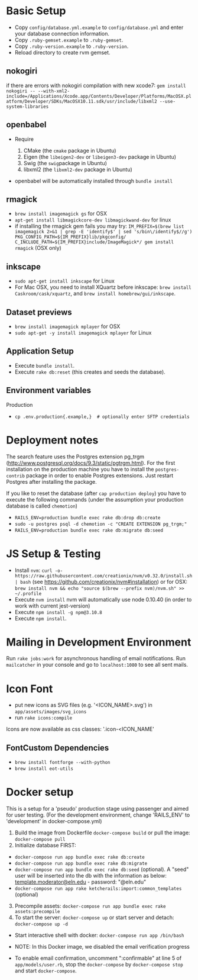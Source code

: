 # Basic Setup
* Copy `config/database.yml.example` to `config/database.yml` and enter your database connection information.
* Copy `.ruby-gemset.example` to `.ruby-gemset`.
* Copy `.ruby-version.example` to `.ruby-version`.
* Reload directory to create rvm gemset.

## nokogiri
if there are errors with nokogiri compilation with new xcode7:
`gem install nokogiri -- --with-xml2-include=/Applications/Xcode.app/Contents/Developer/Platforms/MacOSX.platform/Developer/SDKs/MacOSX10.11.sdk/usr/include/libxml2 --use-system-libraries`

## openbabel
* Require
  1. CMake (the `cmake` package in Ubuntu)
  2. Eigen (the `libeigen2-dev` or `libeigen3-dev` package in Ubuntu)
  3. Swig (the `swig`package in Ubuntu)
  4. libxml2 (the `libxml2-dev` package in Ubuntu)

* openbabel will be automatically installed through `bundle install`

## rmagick
* `brew install imagemagick gs` for OSX
* `apt-get install libmagickcore-dev libmagickwand-dev` for linux
* if installing the rmagick gem fails you may try: `IM_PREFIX=$(brew list imagemagick 2>&1 | grep -E 'identify$' | sed 's/bin\/identify$//g') PKG_CONFIG_PATH=${IM_PREFIX}lib/pkgconfig/ C_INCLUDE_PATH=${IM_PREFIX}include/ImageMagick*/ gem install rmagick` (OSX only)

## inkscape
* `sudo apt-get install inkscape` for Linux
* For Mac OSX, you need to install XQuartz before inkscape: `brew install Caskroom/cask/xquartz`, and `brew install homebrew/gui/inkscape`.

## Dataset previews
* `brew install imagemagick mplayer` for OSX
* `sudo apt-get -y install imagemagick mplayer` for Linux

## Application Setup
* Execute `bundle install`.
* Execute `rake db:reset` (this creates and seeds the database).

## Environment variables

Production

* `cp .env.production{.example,}  # optionally enter SFTP credentials`

# Deployment notes

The search feature uses the Postgres extension pg_trgm (http://www.postgresql.org/docs/9.3/static/pgtrgm.html). For the first installation on the production machine you have to install the `postgres-contrib` package in order to enable Postgres extensions.
Just restart Postgres after installing the package.

If you like to reset the database (after `cap production deploy`) you have to execute the following commands (under the assumption your production database is called `chemotion`)

* `RAILS_ENV=production bundle exec rake db:drop db:create`
* `sudo -u postgres psql -d chemotion -c "CREATE EXTENSION pg_trgm;"`
* `RAILS_ENV=production bundle exec rake db:migrate db:seed`

# JS Setup & Testing

* Install `nvm`: `curl -o- https://raw.githubusercontent.com/creationix/nvm/v0.32.0/install.sh | bash` (see https://github.com/creationix/nvm#installation)
  or for OSX: `brew install nvm && echo "source $(brew --prefix nvm)/nvm.sh" >> ~/.profile`
* Execute `nvm install` nvm will automatically use node 0.10.40 (in order to work with current jest-version)
* Execute `npm install -g npm@3.10.8`
* Execute `npm install`.

# Mailing in Development Environment

Run `rake jobs:work` for asynchronous handling of email notifications. Run `mailcatcher` in your console and go to `localhost:1080` to see all sent mails.

# Icon Font

* put new icons as SVG files (e.g. '<ICON_NAME>.svg') in `app/assets/images/svg_icons`
* run `rake icons:compile`

Icons are now available as css classes: '.icon-<ICON_NAME'

## FontCustom Dependencies

* `brew install fontforge --with-python`
* `brew install eot-utils`

# Docker setup
This is a setup for a 'pseudo' production stage using passenger and aimed for user testing.
(For the development environment, change 'RAILS_ENV' to 'development' in docker-compose.yml)

1. Build the image from Dockerfile `docker-compose build` or pull the image: `docker-compose pull`
2. Initialize database FIRST:
  * `docker-compose run app bundle exec rake db:create`
  * `docker-compose run app bundle exec rake db:migrate`
  * `docker-compose run app bundle exec rake db:seed` (optional). A "seed"
    user will be inserted into the db with the information as below: template.moderator@eln.edu - password: "@eln.edu"
  * `docker-compose run app rake ketcherails:import:common_templates` (optional)
3. Precompile assets: `docker-compose run app bundle exec rake assets:precompile`
4. To start the server: `docker-compose up` or start server and detach: `docker-compose up -d`

* Start interactive shell with docker: `docker-compose run app /bin/bash`
* NOTE: In this Docker image, we disabled the email verification progress

* To enable email confirmation, uncomment ":confirmable" at line 5 of `app/models/user.rb`, stop the `docker-compose` by `docker-compose stop` and start `docker-compose`.



